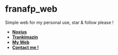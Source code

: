 # franafp_web
Simple web for my personal use, star &amp; follow please !
- [**Noxius**](https://discord.gg/noxius)
- [**Trankimazin**](https://discord.gg/trankimazin)
- [**My Web**](https://franafp.github.io)
- [**Contact me !**](https://discord.com/channels/@me/1016706218837946461/1016716039175819314)
